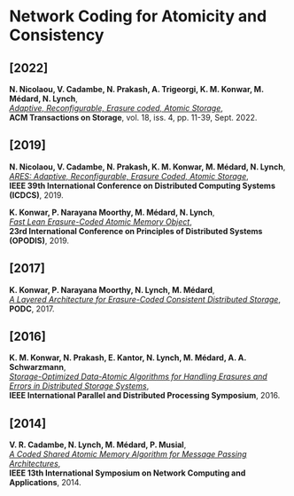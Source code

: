 # Network Coding for Atomicity and Consistency

## [2022]
**N. Nicolaou, V. Cadambe, N. Prakash, A. Trigeorgi, K. M. Konwar, M. Médard, N. Lynch**,  
*[Adaptive, Reconfigurable, Erasure coded, Atomic Storage](https://groups.csail.mit.edu/tds/papers/Konwar/TOS-2021-04-0018.R2_Proof_fl.pdf)*,  
**ACM Transactions on Storage**, vol. 18, iss. 4, pp. 11-39, Sept. 2022.

## [2019]
**N. Nicolaou, V. Cadambe, N. Prakash, K. M. Konwar, M. Médard, N. Lynch**,  
*[ARES: Adaptive, Reconfigurable, Erasure Coded, Atomic Storage](https://drive.google.com/file/d/19O8NFK9VdufSVBB0IH-BzDm8IW_sofqP/view?usp=drive_link)*,  
**IEEE 39th International Conference on Distributed Computing Systems (ICDCS)**, 2019.

**K. Konwar, P. Narayana Moorthy, M. Médard, N. Lynch**,  
*[Fast Lean Erasure-Coded Atomic Memory Object](https://groups.csail.mit.edu/tds/papers/Lynch/OPODIS19.pdf)*,  
**23rd International Conference on Principles of Distributed Systems (OPODIS)**, 2019.

## [2017]
**K. Konwar, P. Narayana Moorthy, N. Lynch, M. Médard**,  
*[A Layered Architecture for Erasure-Coded Consistent Distributed Storage](https://dspace.mit.edu/bitstream/handle/1721.1/137772/PODC_final_v7_pnm.pdf?sequence=2&isAllowed=y)*,  
**PODC**, 2017.

## [2016]
**K. M. Konwar, N. Prakash, E. Kantor, N. Lynch, M. Médard, A. A. Schwarzmann**,  
*[Storage-Optimized Data-Atomic Algorithms for Handling Erasures and Errors in Distributed Storage Systems](https://drive.google.com/file/d/18UvTd71LVDDwkl2zHt_p1cnlL161xHHv/view?usp=drive_link)*,  
**IEEE International Parallel and Distributed Processing Symposium**, 2016.

## [2014]
**V. R. Cadambe, N. Lynch, M. Médard, P. Musial**,  
*[A Coded Shared Atomic Memory Algorithm for Message Passing Architectures](https://drive.google.com/file/d/1-Pbdn4O78_1qBkR5ag61NGuOxLn_C1yg/view?usp=drive_link)*,  
**IEEE 13th International Symposium on Network Computing and Applications**, 2014.